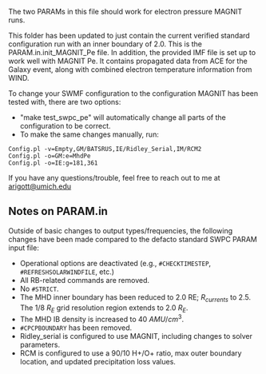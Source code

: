 The two PARAMs in this file should work for electron pressure MAGNIT runs.

This folder has been updated to just contain the current verified standard configuration run with an inner boundary of 2.0.
This is the PARAM.in.init_MAGNIT_Pe file. In addition, the provided IMF file is set up to work well with MAGNIT Pe.
It contains propagated data from ACE for the Galaxy event, along with combined electron temperature information from WIND.

To change your SWMF configuration to the configuration MAGNIT has been tested with, there are two options:
- "make test_swpc_pe" will automatically change all parts of the configuration to be correct.
- To make the same changes manually, run:
```
Config.pl -v=Empty,GM/BATSRUS,IE/Ridley_Serial,IM/RCM2
Config.pl -o=GM:e=MhdPe
Config.pl -o=IE:g=181,361
```

If you have any questions/trouble, feel free to reach out to me at arigott@umich.edu

## Notes on PARAM.in
Outside of basic changes to output types/frequencies, the following changes
have been made compared to the defacto standard SWPC PARAM input file:

- Operational options are deactivated (e.g., `#CHECKTIMESTEP`, `#REFRESHSOLARWINDFILE`, etc.)
- All RB-related commands are removed.
- No `#STRICT`.
- The MHD inner boundary has been reduced to 2.0 RE; $R_{currents}$ to 2.5. The 1/8 $R_E$ grid resolution region extends to 2.0 $R_E$.
- The MHD IB density is increased to 40 $AMU/cm^3$.
- `#CPCPBOUNDARY` has been removed.
- Ridley_serial is configured to use MAGNIT, including changes to solver parameters.
- RCM is configured to use a 90/10 H+/O+ ratio, max outer boundary location, and updated precipitation loss values.



